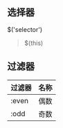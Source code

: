 ## 选择器
$('selector')

> $(this)
## 过滤器
| 过滤器 | 名称 |
| ------ | ---- |
| :even  | 偶数 |
| :odd   | 奇数 |


